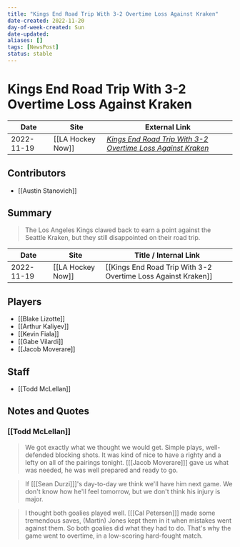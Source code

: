 ```yaml
---
title: "Kings End Road Trip With 3-2 Overtime Loss Against Kraken"
date-created: 2022-11-20
day-of-week-created: Sun
date-updated: 
aliases: []
tags: [NewsPost]
status: stable
---
```


# Kings End Road Trip With 3-2 Overtime Loss Against Kraken

| Date       | Site              | External Link                                                                                                                                                               |
| ---------- | ----------------- | --------------------------------------------------------------------------------------------------------------------------------------------------------------------------- |
| 2022-11-19 | [[LA Hockey Now]] | [*Kings End Road Trip With 3-2 Overtime Loss Against Kraken*](https://www.lahockeynow.com/2022/11/19/los-angeles-kings-end-road-trip-with-3-2-overtime-loss-against-kraken) |

## Contributors
- [[Austin Stanovich]]

## Summary
> The Los Angeles Kings clawed back to earn a point against the Seattle Kraken, but they still disappointed on their road trip.

| Date       | Site              | Title / Internal Link                                         |
| ---------- | ----------------- | ------------------------------------------------------------- |
| 2022-11-19 | [[LA Hockey Now]] | [[Kings End Road Trip With 3-2 Overtime Loss Against Kraken]] |

## Players
- [[Blake Lizotte]]
- [[Arthur Kaliyev]]
- [[Kevin Fiala]]
- [[Gabe Vilardi]]
- [[Jacob Moverare]]

## Staff
- [[Todd McLellan]]

## Notes and Quotes
### [[Todd McLellan]]
> We got exactly what we thought we would get. Simple plays, well-defended blocking shots. It was kind of nice to have a righty and a lefty on all of the pairings tonight. \[[[Jacob Moverare]]] gave us what was needed, he was well prepared and ready to go.

> If \[[[Sean Durzi]]]'s day-to-day we think we'll have him next game. We don't know how he'll feel tomorrow, but we don't think his injury is major.

> I thought both goalies played well. \[[[Cal Petersen]]] made some tremendous saves, (Martin) Jones kept them in it when mistakes went against them. So both goalies did what they had to do. That's why the game went to overtime, in a low-scoring hard-fought match.